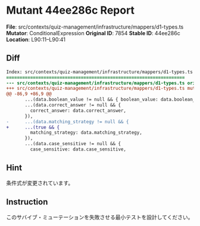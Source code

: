 # Mutant 44ee286c Report

**File**: src/contexts/quiz-management/infrastructure/mappers/d1-types.ts
**Mutator**: ConditionalExpression
**Original ID**: 7854
**Stable ID**: 44ee286c
**Location**: L90:11–L90:41

## Diff

```diff
Index: src/contexts/quiz-management/infrastructure/mappers/d1-types.ts
===================================================================
--- src/contexts/quiz-management/infrastructure/mappers/d1-types.ts	original
+++ src/contexts/quiz-management/infrastructure/mappers/d1-types.ts	mutated #7854
@@ -86,9 +86,9 @@
       ...(data.boolean_value != null && { boolean_value: data.boolean_value }),
       ...(data.correct_answer != null && {
         correct_answer: data.correct_answer,
       }),
-      ...(data.matching_strategy != null && {
+      ...(true && {
         matching_strategy: data.matching_strategy,
       }),
       ...(data.case_sensitive != null && {
         case_sensitive: data.case_sensitive,
```

## Hint

条件式が変更されています。

## Instruction

このサバイブ・ミューテーションを失敗させる最小テストを設計してください。

